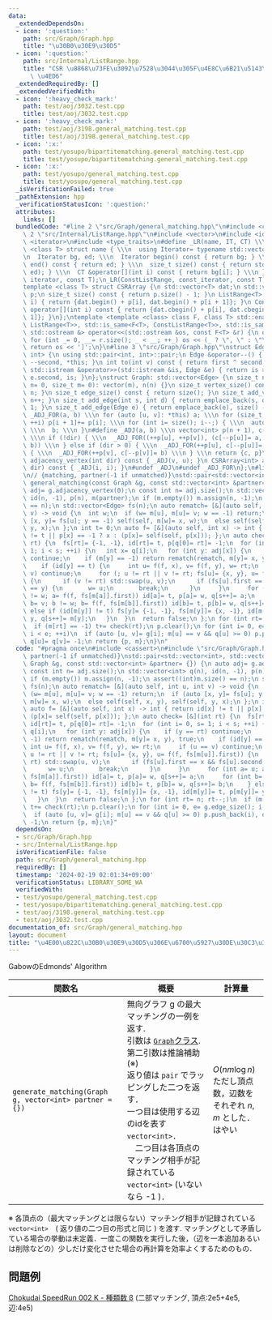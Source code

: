 ```yaml
---
data:
  _extendedDependsOn:
  - icon: ':question:'
    path: src/Graph/Graph.hpp
    title: "\u30B0\u30E9\u30D5"
  - icon: ':question:'
    path: src/Internal/ListRange.hpp
    title: "CSR \u8868\u73FE\u3092\u7528\u3044\u305F\u4E8C\u6B21\u5143\u914D\u5217\
      \ \u4ED6"
  _extendedRequiredBy: []
  _extendedVerifiedWith:
  - icon: ':heavy_check_mark:'
    path: test/aoj/3032.test.cpp
    title: test/aoj/3032.test.cpp
  - icon: ':heavy_check_mark:'
    path: test/aoj/3198.general_matching.test.cpp
    title: test/aoj/3198.general_matching.test.cpp
  - icon: ':x:'
    path: test/yosupo/bipartitematching.general_matching.test.cpp
    title: test/yosupo/bipartitematching.general_matching.test.cpp
  - icon: ':x:'
    path: test/yosupo/general_matching.test.cpp
    title: test/yosupo/general_matching.test.cpp
  _isVerificationFailed: true
  _pathExtension: hpp
  _verificationStatusIcon: ':question:'
  attributes:
    links: []
  bundledCode: "#line 2 \"src/Graph/general_matching.hpp\"\n#include <cassert>\n#line\
    \ 2 \"src/Internal/ListRange.hpp\"\n#include <vector>\n#include <iostream>\n#include\
    \ <iterator>\n#include <type_traits>\n#define _LR(name, IT, CT) \\\n template\
    \ <class T> struct name { \\\n  using Iterator= typename std::vector<T>::IT; \\\
    \n  Iterator bg, ed; \\\n  Iterator begin() const { return bg; } \\\n  Iterator\
    \ end() const { return ed; } \\\n  size_t size() const { return std::distance(bg,\
    \ ed); } \\\n  CT &operator[](int i) const { return bg[i]; } \\\n }\n_LR(ListRange,\
    \ iterator, const T);\n_LR(ConstListRange, const_iterator, const T);\n#undef _LR\n\
    template <class T> struct CSRArray {\n std::vector<T> dat;\n std::vector<int>\
    \ p;\n size_t size() const { return p.size() - 1; }\n ListRange<T> operator[](int\
    \ i) { return {dat.begin() + p[i], dat.begin() + p[i + 1]}; }\n ConstListRange<T>\
    \ operator[](int i) const { return {dat.cbegin() + p[i], dat.cbegin() + p[i +\
    \ 1]}; }\n};\ntemplate <template <class> class F, class T> std::enable_if_t<std::disjunction_v<std::is_same<F<T>,\
    \ ListRange<T>>, std::is_same<F<T>, ConstListRange<T>>, std::is_same<F<T>, CSRArray<T>>>,\
    \ std::ostream &> operator<<(std::ostream &os, const F<T> &r) {\n os << '[';\n\
    \ for (int _= 0, __= r.size(); _ < __; ++_) os << (_ ? \", \" : \"\") << r[_];\n\
    \ return os << ']';\n}\n#line 3 \"src/Graph/Graph.hpp\"\nstruct Edge: std::pair<int,\
    \ int> {\n using std::pair<int, int>::pair;\n Edge &operator--() { return --first,\
    \ --second, *this; }\n int to(int v) const { return first ^ second ^ v; }\n friend\
    \ std::istream &operator>>(std::istream &is, Edge &e) { return is >> e.first >>\
    \ e.second, is; }\n};\nstruct Graph: std::vector<Edge> {\n size_t n;\n Graph(size_t\
    \ n= 0, size_t m= 0): vector(m), n(n) {}\n size_t vertex_size() const { return\
    \ n; }\n size_t edge_size() const { return size(); }\n size_t add_vertex() { return\
    \ n++; }\n size_t add_edge(int s, int d) { return emplace_back(s, d), size() -\
    \ 1; }\n size_t add_edge(Edge e) { return emplace_back(e), size() - 1; }\n#define\
    \ _ADJ_FOR(a, b) \\\n for (auto [u, v]: *this) a; \\\n for (size_t i= 0; i < n;\
    \ ++i) p[i + 1]+= p[i]; \\\n for (int i= size(); i--;) { \\\n  auto [u, v]= (*this)[i];\
    \ \\\n  b; \\\n }\n#define _ADJ(a, b) \\\n vector<int> p(n + 1), c(size() << !dir);\
    \ \\\n if (!dir) { \\\n  _ADJ_FOR((++p[u], ++p[v]), (c[--p[u]]= a, c[--p[v]]=\
    \ b)) \\\n } else if (dir > 0) { \\\n  _ADJ_FOR(++p[u], c[--p[u]]= a) \\\n } else\
    \ { \\\n  _ADJ_FOR(++p[v], c[--p[v]]= b) \\\n } \\\n return {c, p}\n CSRArray<int>\
    \ adjacency_vertex(int dir) const { _ADJ(v, u); }\n CSRArray<int> adjacency_edge(int\
    \ dir) const { _ADJ(i, i); }\n#undef _ADJ\n#undef _ADJ_FOR\n};\n#line 4 \"src/Graph/general_matching.hpp\"\
    \n// {matching, partner(-1 if unmatched)}\nstd::pair<std::vector<int>, std::vector<int>>\
    \ general_matching(const Graph &g, const std::vector<int> &partner= {}) {\n auto\
    \ adj= g.adjacency_vertex(0);\n const int n= adj.size();\n std::vector<int> q(n),\
    \ id(n, -1), p(n), m(partner);\n if (m.empty()) m.assign(n, -1);\n assert((int)m.size()\
    \ == n);\n std::vector<Edge> fs(n);\n auto rematch= [&](auto self, int u, int\
    \ v) -> void {\n  int w;\n  if (w= m[u], m[u]= v; w == -1) return;\n  if (auto\
    \ [x, y]= fs[u]; y == -1) self(self, m[w]= x, w);\n  else self(self, x, y), self(self,\
    \ y, x);\n };\n int t= 0;\n auto f= [&](auto self, int x) -> int { return id[x]\
    \ != t || p[x] == -1 ? x : (p[x]= self(self, p[x])); };\n auto check= [&](int\
    \ rt) {\n  fs[rt]= {-1, -1}, id[rt]= t, p[q[0]= rt]= -1;\n  for (int i= 0, s=\
    \ 1; i < s; ++i) {\n   int x= q[i];\n   for (int y: adj[x]) {\n    if (y == rt)\
    \ continue;\n    if (m[y] == -1) return rematch(rematch, m[y]= x, y), true;\n\
    \    if (id[y] == t) {\n     int u= f(f, x), v= f(f, y), w= rt;\n     if (u ==\
    \ v) continue;\n     for (; u != rt || v != rt; fs[u]= {x, y}, u= f(f, fs[m[u]].first))\
    \ {\n      if (v != rt) std::swap(u, v);\n      if (fs[u].first == x && fs[u].second\
    \ == y) {\n       w= u;\n       break;\n      }\n     }\n     for (int a= u; a\
    \ != w; a= f(f, fs[m[a]].first)) id[a]= t, p[a]= w, q[s++]= a;\n     for (int\
    \ b= v; b != w; b= f(f, fs[m[b]].first)) id[b]= t, p[b]= w, q[s++]= b;\n    }\
    \ else if (id[m[y]] != t) fs[y]= {-1, -1}, fs[m[y]]= {x, -1}, id[m[y]]= t, p[m[y]]=\
    \ y, q[s++]= m[y];\n   }\n  }\n  return false;\n };\n for (int rt= n; rt--;)\n\
    \  if (m[rt] == -1) t+= check(rt);\n p.clear();\n for (int i= 0, e= g.edge_size();\
    \ i < e; ++i)\n  if (auto [u, v]= g[i]; m[u] == v && q[u] >= 0) p.push_back(i),\
    \ q[u]= q[v]= -1;\n return {p, m};\n}\n"
  code: "#pragma once\n#include <cassert>\n#include \"src/Graph/Graph.hpp\"\n// {matching,\
    \ partner(-1 if unmatched)}\nstd::pair<std::vector<int>, std::vector<int>> general_matching(const\
    \ Graph &g, const std::vector<int> &partner= {}) {\n auto adj= g.adjacency_vertex(0);\n\
    \ const int n= adj.size();\n std::vector<int> q(n), id(n, -1), p(n), m(partner);\n\
    \ if (m.empty()) m.assign(n, -1);\n assert((int)m.size() == n);\n std::vector<Edge>\
    \ fs(n);\n auto rematch= [&](auto self, int u, int v) -> void {\n  int w;\n  if\
    \ (w= m[u], m[u]= v; w == -1) return;\n  if (auto [x, y]= fs[u]; y == -1) self(self,\
    \ m[w]= x, w);\n  else self(self, x, y), self(self, y, x);\n };\n int t= 0;\n\
    \ auto f= [&](auto self, int x) -> int { return id[x] != t || p[x] == -1 ? x :\
    \ (p[x]= self(self, p[x])); };\n auto check= [&](int rt) {\n  fs[rt]= {-1, -1},\
    \ id[rt]= t, p[q[0]= rt]= -1;\n  for (int i= 0, s= 1; i < s; ++i) {\n   int x=\
    \ q[i];\n   for (int y: adj[x]) {\n    if (y == rt) continue;\n    if (m[y] ==\
    \ -1) return rematch(rematch, m[y]= x, y), true;\n    if (id[y] == t) {\n    \
    \ int u= f(f, x), v= f(f, y), w= rt;\n     if (u == v) continue;\n     for (;\
    \ u != rt || v != rt; fs[u]= {x, y}, u= f(f, fs[m[u]].first)) {\n      if (v !=\
    \ rt) std::swap(u, v);\n      if (fs[u].first == x && fs[u].second == y) {\n \
    \      w= u;\n       break;\n      }\n     }\n     for (int a= u; a != w; a= f(f,\
    \ fs[m[a]].first)) id[a]= t, p[a]= w, q[s++]= a;\n     for (int b= v; b != w;\
    \ b= f(f, fs[m[b]].first)) id[b]= t, p[b]= w, q[s++]= b;\n    } else if (id[m[y]]\
    \ != t) fs[y]= {-1, -1}, fs[m[y]]= {x, -1}, id[m[y]]= t, p[m[y]]= y, q[s++]= m[y];\n\
    \   }\n  }\n  return false;\n };\n for (int rt= n; rt--;)\n  if (m[rt] == -1)\
    \ t+= check(rt);\n p.clear();\n for (int i= 0, e= g.edge_size(); i < e; ++i)\n\
    \  if (auto [u, v]= g[i]; m[u] == v && q[u] >= 0) p.push_back(i), q[u]= q[v]=\
    \ -1;\n return {p, m};\n}"
  dependsOn:
  - src/Graph/Graph.hpp
  - src/Internal/ListRange.hpp
  isVerificationFile: false
  path: src/Graph/general_matching.hpp
  requiredBy: []
  timestamp: '2024-02-19 02:01:34+09:00'
  verificationStatus: LIBRARY_SOME_WA
  verifiedWith:
  - test/yosupo/general_matching.test.cpp
  - test/yosupo/bipartitematching.general_matching.test.cpp
  - test/aoj/3198.general_matching.test.cpp
  - test/aoj/3032.test.cpp
documentation_of: src/Graph/general_matching.hpp
layout: document
title: "\u4E00\u822C\u30B0\u30E9\u30D5\u306E\u6700\u5927\u30DE\u30C3\u30C1\u30F3\u30B0"
---
```

GabowのEdmonds' Algorithm

|関数名|概要|計算量|
|---|---|---|
|`generate_matching(Graph g, vector<int> partner = {})`| 無向グラフ g の最大マッチングの一例を返す.  <br> 引数は [`Graph`クラス](Graph.hpp). <br> 第二引数は推論補助(※)<br> 返り値は `pair` でラッピングした二つを返す．<br> 一つ目は使用する辺のidを表す `vector<int>`．<br>　二つ目は各頂点のマッチング相手が記録されている `vector<int>` (いないなら -1 )． |$O(nm \log n)$<br> ただし頂点数，辺数をそれぞれ $n,m$ とした． <br>はやい|

※ 各頂点の（最大マッチングとは限らない）マッチング相手が記録されている `vector<int>`　( 返り値の二つ目の形式と同じ ) を渡す. マッチングとして矛盾している場合の挙動は未定義．一度この関数を実行した後，（辺を一本追加あるいは削除などの）少しだけ変化させた場合の再計算を効率よくするためのもの．
## 問題例
[Chokudai SpeedRun 002 K - 種類数 β](https://atcoder.jp/contests/chokudai_S002/tasks/chokudai_S002_k) (二部マッチング, 頂点:2e5+4e5, 辺:4e5) 